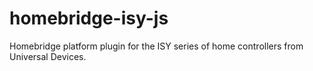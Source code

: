 # homebridge-isy-js
Homebridge platform plugin for the ISY series of home controllers from Universal Devices.

